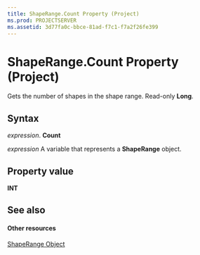 ```yaml
---
title: ShapeRange.Count Property (Project)
ms.prod: PROJECTSERVER
ms.assetid: 3d77fa0c-bbce-81ad-f7c1-f7a2f26fe399
---
```



# ShapeRange.Count Property (Project)
Gets the number of shapes in the shape range. Read-only  **Long**.

## Syntax

 _expression_. **Count**

 _expression_ A variable that represents a **ShapeRange** object.


## Property value

 **INT**


## See also


#### Other resources


[ShapeRange Object](shaperange-object-project.md)
